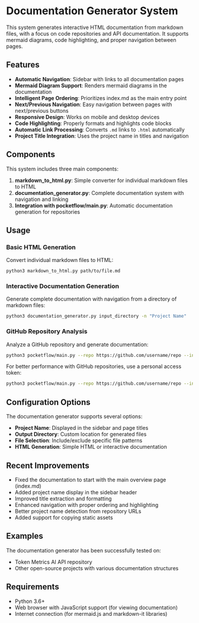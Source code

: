 # Documentation Generator System

This system generates interactive HTML documentation from markdown files, with a focus on code repositories and API documentation. It supports mermaid diagrams, code highlighting, and proper navigation between pages.

## Features

- **Automatic Navigation**: Sidebar with links to all documentation pages
- **Mermaid Diagram Support**: Renders mermaid diagrams in the documentation
- **Intelligent Page Ordering**: Prioritizes index.md as the main entry point
- **Next/Previous Navigation**: Easy navigation between pages with next/previous buttons
- **Responsive Design**: Works on mobile and desktop devices
- **Code Highlighting**: Properly formats and highlights code blocks
- **Automatic Link Processing**: Converts `.md` links to `.html` automatically
- **Project Title Integration**: Uses the project name in titles and navigation

## Components

This system includes three main components:

1. **markdown_to_html.py**: Simple converter for individual markdown files to HTML
2. **documentation_generator.py**: Complete documentation system with navigation and linking
3. **Integration with pocketflow/main.py**: Automatic documentation generation for repositories

## Usage

### Basic HTML Generation

Convert individual markdown files to HTML:

```bash
python3 markdown_to_html.py path/to/file.md
```

### Interactive Documentation Generation

Generate complete documentation with navigation from a directory of markdown files:

```bash
python3 documentation_generator.py input_directory -n "Project Name"
```

### GitHub Repository Analysis

Analyze a GitHub repository and generate documentation:

```bash
python3 pocketflow/main.py --repo https://github.com/username/repo --interactive-docs
```

For better performance with GitHub repositories, use a personal access token:

```bash
python3 pocketflow/main.py --repo https://github.com/username/repo --interactive-docs --token YOUR_GITHUB_TOKEN
```

## Configuration Options

The documentation generator supports several options:

- **Project Name**: Displayed in the sidebar and page titles
- **Output Directory**: Custom location for generated files
- **File Selection**: Include/exclude specific file patterns
- **HTML Generation**: Simple HTML or interactive documentation

## Recent Improvements

- Fixed the documentation to start with the main overview page (index.md)
- Added project name display in the sidebar header
- Improved title extraction and formatting
- Enhanced navigation with proper ordering and highlighting
- Better project name detection from repository URLs
- Added support for copying static assets

## Examples

The documentation generator has been successfully tested on:

- Token Metrics AI API repository
- Other open-source projects with various documentation structures

## Requirements

- Python 3.6+
- Web browser with JavaScript support (for viewing documentation)
- Internet connection (for mermaid.js and markdown-it libraries) 